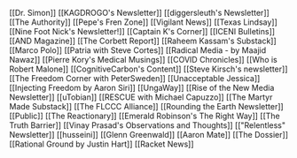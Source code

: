 [[Dr. Simon]]
[[KAGDROGO's Newsletter]]
[[diggersleuth's Newsletter]]
[[The Authority]]
[[Pepe's Fren Zone]]
[[Vigilant News]]
[[Texas Lindsay]]
[[Nine Foot Nick's Newsletter!]]
[[Captain K's Corner]]
[[ICENI Bulletins]]
[[AND Magazine]]
[[The Corbett Report]]
[[Raheem Kassam's Substack]]
[[Marco Polo]]
[[Patria with Steve Cortes]]
[[Radical Media - by Maajid Nawaz]]
[[Pierre Kory's Medical Musings]]
[[COVID Chronicles]]
[[Who is Robert Malone]]
[[CognitiveCarbon's Content]]
[[Steve Kirsch's newsletter]]
[[The Freedom Corner with PeterSweden]]
[[Unacceptable Jessica]]
[[Injecting Freedom by Aaron Siri]]
[[UngaWay]]
[[Rise of the New Media Newsletter]]
[[uTobian]]
[[RESCUE with Michael Capuzzo]]
[[The Martyr Made Substack]]
[[The FLCCC Alliance]]
[[Rounding the Earth Newsletter]]
[[Public]]
[[The Reactionary]]
[[Emerald Robinson's The Right Way]]
[[The Truth Barrier]]
[[Vinay Prasad's Observations and Thoughts]]
[["Relentless" Newsletter]]
[[husseini]]
[[Glenn Greenwald]]
[[Aaron Mate]]
[[The Dossier]]
[[Rational Ground by Justin Hart]]
[[Racket News]]
